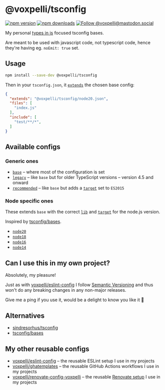 # @voxpelli/tsconfig

[![npm version](https://img.shields.io/npm/v/@voxpelli/tsconfig.svg?style=flat)](https://www.npmjs.com/package/@voxpelli/tsconfig)
[![npm downloads](https://img.shields.io/npm/dm/@voxpelli/tsconfig.svg?style=flat)](https://www.npmjs.com/package/@voxpelli/tsconfig)
[![Follow @voxpelli@mastodon.social](https://img.shields.io/mastodon/follow/109247025527949675?domain=https%3A%2F%2Fmastodon.social&style=social)](https://mastodon.social/@voxpelli)

My personal [types in js](https://github.com/voxpelli/types-in-js) focused tsconfig bases.

Are meant to be used with javascript code, not typescript code, hence they're having eg. `noEmit: true` set.

## Usage

```bash
npm install --save-dev @voxpelli/tsconfig
```

Then in your `tsconfig.json`, it [`extends`](https://www.typescriptlang.org/tsconfig#extends) the chosen base config:

```json
{
  "extends": "@voxpelli/tsconfig/node20.json",
  "files": [
    "index.js"
  ],
  "include": [
    "test/**/*",
  ]
}
```

## Available configs

### Generic ones

* [`base`](base.json) – where most of the configuration is set
* [`legacy`](legacy.json) – like `base` but for older TypeScript versions – version 4.5 and onward
* [`recommended`](recommended.json) – like `base` but adds a [`target`](https://www.typescriptlang.org/tsconfig#target) set to `ES2015`

### Node specific ones

These extends `base` with the correct [`lib`](https://www.typescriptlang.org/tsconfig#lib) and [`target`](https://www.typescriptlang.org/tsconfig#target) for the node.js version.

Inspired by [tsconfig/bases](https://github.com/tsconfig/bases).

* [`node20`](node20.json)
* [`node18`](node18.json)
* [`node16`](node16.json)
* [`node14`](node14.json)

## Can I use this in my own project?

Absolutely, my pleasure!

Just as with [voxpelli/eslint-config](https://github.com/voxpelli/eslint-config) I follow [Semantic Versioning](https://semver.org/) and thus won't do any breaking changes in any non-major releases.

Give me a ping if you use it, would be a delight to know you like it 🙂

## Alternatives

* [sindresorhus/tsconfig](https://github.com/sindresorhus/tsconfig)
* [tsconfig/bases](https://github.com/tsconfig/bases)

## My other reusable configs

* [voxpelli/eslint-config](https://github.com/voxpelli/eslint-config) – the reusable ESLint setup I use in my projects
* [voxpelli/ghatemplates](https://github.com/voxpelli/ghatemplates) – the reusable GitHub Actions workflows I use in my projects
* [voxpelli/renovate-config-voxpelli](https://github.com/voxpelli/renovate-config-voxpelli) – the reusable [Renovate setup](https://docs.renovatebot.com/config-presets/) I use in my projects
